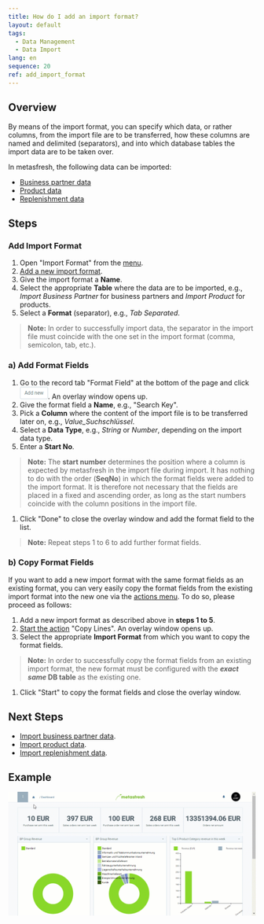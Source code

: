 ```yaml
---
title: How do I add an import format?
layout: default
tags:
  - Data Management
  - Data Import
lang: en
sequence: 20
ref: add_import_format
---
```


## Overview
By means of the import format, you can specify which data, or rather columns, from the import file are to be transferred, how these columns are named and delimited (separators), and into which database tables the import data are to be taken over.

In metasfresh, the following data can be imported:
- [Business partner data](Import_bpartner_data)
- [Product data](Import_product_data)
- [Replenishment data](Import_replenishment_data)

## Steps

### Add Import Format
1. Open "Import Format" from the [menu](Menu).
1. [Add a new import format](New_Record_Window).
1. Give the import format a **Name**.
1. Select the appropriate **Table** where the data are to be imported, e.g., *Import Business Partner* for business partners and *Import Product* for products.
1. Select a **Format** (separator), e.g., *Tab Separated*.
 >**Note:** In order to successfully import data, the separator in the import file must coincide with the one set in the import format (comma, semicolon, tab, etc.).

### a) Add Format Fields
1. Go to the record tab "Format Field" at the bottom of the page and click ![](assets/Add_New_Button.png). An overlay window opens up.
1. Give the format field a **Name**, e.g., "Search Key".
1. Pick a **Column** where the content of the import file is to be transferred later on, e.g., *Value_Suchschlüssel*.
1. Select a **Data Type**, e.g., *String* or *Number*, depending on the import data type.
1. Enter a **Start No**.
 >**Note:** The **start number** determines the position where a column is expected by metasfresh in the import file during import. It has nothing to do with the order (**SeqNo**) in which the format fields were added to the import format. It is therefore not necessary that the fields are placed in a fixed and ascending order, as long as the start numbers coincide with the column positions in the import file.

1. Click "Done" to close the overlay window and add the format field to the list.
 >**Note:** Repeat steps 1 to 6 to add further format fields.

### b) Copy Format Fields
If you want to add a new import format with the same format fields as an existing format, you can very easily copy the format fields from the existing import format into the new one via the [actions menu](StartAction). To do so, please proceed as follows:

1. Add a new import format as described above in **steps 1 to 5**.
1. [Start the action](StartAction) "Copy Lines". An overlay window opens up.
1. Select the appropriate **Import Format** from which you want to copy the format fields.
 >**Note:** In order to successfully copy the format fields from an existing import format, the new format must be configured with the **_exact same_ DB table** as the existing one.

1. Click "Start" to copy the format fields and close the overlay window.

## Next Steps
- [Import business partner data](Import_bpartner_data).
- [Import product data](Import_product_data).
- [Import replenishment data](Import_replenishment_data).

## Example
![](assets/Add_import_format.gif)
